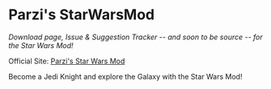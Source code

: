 # Parzi's StarWarsMod
*Download page, Issue & Suggestion Tracker -- and soon to be source -- for the Star Wars Mod!*

Official Site: [Parzi's Star Wars Mod](http://www.parzivail.com/mods/tswm)

Become a Jedi Knight and explore the Galaxy with the Star Wars Mod!
